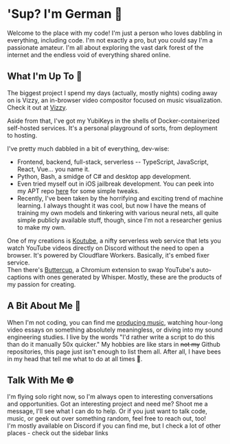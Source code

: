 # 'Sup? I'm German 👋

Welcome to the place with my code! I'm just a person who loves dabbling in everything, including code. I'm not exactly a pro, but you could say I'm a passionate amateur. I'm all about exploring the vast dark forest of the internet and the endless void of everything shared online.

## What I'm Up To 🚀

The biggest project I spend my days (actually, mostly nights) coding away on is Vizzy, an in-browser video compositor focused on music visualization. Check it out at [Vizzy](https://vizzy.io).

Aside from that, I've got my YubiKeys in the shells of Docker-containerized self-hosted services. It's a personal playground of sorts, from deployment to hosting.

I've pretty much dabbled in a bit of everything, dev-wise:
- Frontend, backend, full-stack, serverless -- TypeScript, JavaScript, React, Vue... you name it.
- Python, Bash, a smidge of C# and desktop app development.
- Even tried myself out in iOS jailbreak development. You can peek into my APT repo [here](https://repo.igerman.cc) for some simple tweaks.
- Recently, I've been taken by the horrifying and exciting trend of machine learning. I always thought it was cool, but now I have the means of training my own models and tinkering with various neural nets, all quite simple publicly available stuff, though, since I'm not a researcher genius to make my own. 

One of my creations is [Koutube](https://koutube.com), a nifty serverless web service that lets you watch YouTube videos directly on Discord without the need to open a browser. It's powered by Cloudflare Workers. Basically, it's embed fixer service.  
Then there's [Buttercup](https://buttercup.igerman.cc), a Chromium extension to swap YouTube's auto-captions with ones generated by Whisper. Mostly, these are the products of my passion for creating.

## A Bit About Me 🎵

When I'm not coding, you can find me [producing music](https://open.spotify.com/artist/4hkHAVlTVsZxt1CwaKlNVk?si=LnWiKPJIQcaZW2VMYbU72w), watching hour-long video essays on something absolutely meaningless, or diving into my sound engineering studies. I live by the words "I'd rather write a script to do this than do it manually 50x quicker." My hobbies are like stars in ~~not my~~ Github repositories, this page just isn't enough to list them all. After all, I have bees in my head that tell me what to do at all times 🐝.

## Talk With Me 🌐

I'm flying solo right now, so I'm always open to interesting conversations and opportunities. Got an interesting project and need me? Shoot me a message, I'll see what I can do to help. Or if you just want to talk code, music, or geek out over something random, feel free to reach out, too!  
I'm mostly available on Discord if you can find me, but I check a lot of other places - check out the sidebar links
